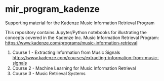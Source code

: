 # mir_program_kadenze
Supporting material for the Kadenze Music Information Retrieval Program

This repository contains Jupyter/Python notebooks for illustrating the concepts 
covered in the Kadenze Inc. Music Information Retrieval Program: 
<https://www.kadenze.com/programs/music-information-retrieval>  

1. Course 1 - Extracting Information from Music Signals 
<https://www.kadenze.com/courses/extracting-information-from-music-signals> 
2. Course 2 - Machine Learning for Music Information Retrieval 
3. Course 3 - Music Retrieval Systems 



